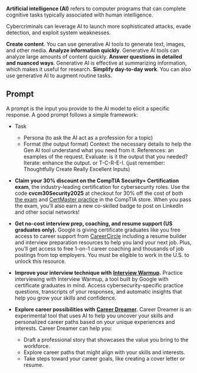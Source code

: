 **Artificial intelligence (AI)** refers to computer programs that can complete cognitive tasks typically associated with human intelligence.

Cybercriminals can leverage AI to launch more sophisticated attacks, evade detection, and exploit system weaknesses.

**Create content**. You can use generative AI tools to generate text, images, and other media.
**Analyze information quickly**. Generative AI tools can analyze large amounts of content quickly.
**Answer questions in detailed and nuanced ways**. Generative AI is effective at summarizing information, which makes it useful for research.
**Simplify day-to-day work**. You can also use generative AI to augment routine tasks.

## Prompt
A prompt is the input you provide to the AI model to elicit a specific response.
A good prompt follows a simple framework: 
- Task
	- Persona (to ask the AI act as a profession for a topic)
	- Format (the output format)
Context: the necessary details to help the Gen AI tool understand what you need from it.
References: an examples of the request.
Evaluate: is it the output that you needed?
Iterate: enhance the output.
or T-C-R-E-I. (just remember: Thoughtfully Create Really Excellent Inputs)


- **Claim your 30% discount on the CompTIA Security+ Certification exam**, the industry-leading certification for cybersecurity roles. Use the code **cvcm30Security2025** at checkout for 30% off the cost of both [the exam](https://store.comptia.org/comptia-security-sy0-701-voucher/p/SEC-701-TSTV-23-C) and [CertMaster practice](https://store.comptia.org/comptia-certmaster-practice-for-security-plus-individual-license/p/SEC-601-CMPI-20-C?utm_source=gwg&utm_medium=email&utm_campaign=cyber-comptia2__geo--US&utm_content=program-message) in the CompTIA store. When you pass the exam, you’ll also earn a new co-skilled badge to post on LinkedIn and other social networks!
    
- **Get no-cost interview prep, coaching, and resume support (US graduates only).** Google is giving certificate graduates like you free access to career support from [CareerCircle](https://www.careercircle.com/campaign/coursera) including a resume builder and interview preparation resources to help you land your next job. Plus, you’ll get access to free 1-on-1 career coaching and thousands of job postings from top employers. You must be eligible to work in the U.S. to unlock this resource.
    
- **Improve your interview technique with** [**Interview Warmup**](https://grow.google/certificates/interview-warmup/)**.** Practice interviewing with Interview Warmup, a tool built by Google with certificate graduates in mind. Access cybersecurity-specific practice questions, transcripts of your responses, and automatic insights that help you grow your skills and confidence.
    
- **Explore career possibilities with** [**Career Dreamer**](https://grow.google/career-dreamer/)**.** Career Dreamer is an experimental tool that uses AI to help you uncover your skills and personalized career paths based on your unique experiences and interests. Career Dreamer can help you:
    - Draft a professional story that showcases the value you bring to the workforce.
    - Explore career paths that might align with your skills and interests.
    - Take steps toward your career goals, like creating a cover letter or resume.
